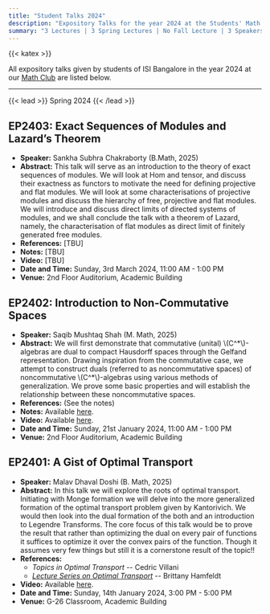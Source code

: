 ```yaml
---
title: "Student Talks 2024"
description: "Expository Talks for the year 2024 at the Students' Math Club at Indian Statistical Institute, Bangalore."
summary: "3 Lectures | 3 Spring Lectures | No Fall Lecture | 3 Speakers"
---
```


{{< katex >}}

All expository talks given by students of ISI Bangalore in the year 2024 at our [Math Club](/) are listed below.

---

{{< lead >}}
Spring 2024
{{< /lead >}}

## EP2403: Exact Sequences of Modules and Lazard’s Theorem

- **Speaker:** Sankha Subhra Chakraborty (B.Math, 2025)
- **Abstract:** This talk will serve as an introduction to the theory of exact sequences of modules. We will look at Hom and tensor, and discuss their exactness as functors to motivate the need for defining projective and flat modules. We will look at some characterisations of projective modules and discuss the hierarchy of free, projective and flat modules. We will introduce and discuss direct limits of directed systems of modules, and we shall conclude the talk with a theorem of Lazard, namely, the characterisation of flat modules as direct limit of finitely generated free modules.
- **References:** [TBU]
- **Notes:** [TBU]
- **Video:** [TBU]
- **Date and Time:** Sunday, 3rd March 2024, 11:00 AM - 1:00 PM
- **Venue:** 2nd Floor Auditorium, Academic Building

## EP2402: Introduction to Non-Commutative Spaces

- **Speaker:** Saqib Mushtaq Shah (M. Math, 2025)
- **Abstract:** We will first demonstrate that commutative (unital) \\(C^\*\\)-algebras are dual to compact Hausdorff spaces through the Gelfand representation. Drawing inspiration from the commutative case, we attempt to construct duals (referred to as noncommutative spaces) of noncommutative \\(C^\*\\)-algebras using various methods of generalization. We prove some basic properties and will establish the relationship between these noncommutative spaces.
- **References:** (See the notes)
- **Notes:** Available [here](https://drive.google.com/file/d/1pR5izLBb8arKIk31kLrJZsraXVtp9JH5/view).
- **Video:** Available [here](https://youtu.be/UUGLGAmQAng).
- **Date and Time:** Sunday, 21st January 2024, 11:00 AM - 1:00 PM
- **Venue:** 2nd Floor Auditorium, Academic Building

## EP2401: A Gist of Optimal Transport

- **Speaker:** Malav Dhaval Doshi (B. Math, 2025)
- **Abstract:** In this talk we will explore the roots of optimal transport. Initiating with Monge formation we will delve into the more generalized formation of the optimal transport problem given by Kantorivich. We would then look into the dual formation of the both and an introduction to Legendre Transforms. The core focus of this talk would be to prove the result that rather than optimizing the dual on every pair of functions it suffices to optimize it over the convex pairs of the function. Though it assumes very few things but still it is a cornerstone result of the topic!!
- **References:**
  - _Topics in Optimal Transport_ -- Cedric Villani
  - [_Lecture Series on Optimal Transport_](https://www.youtube.com/playlist?list=PLJ6garKOlK2qKVhRm6UwvcQ46wK-ciHbl) -- Brittany Hamfeldt
- **Video:** Available [here](https://youtu.be/UUGLGAmQAng).
- **Date and Time:** Sunday, 14th January 2024, 3:00 PM - 5:00 PM
- **Venue:** G-26 Classroom, Academic Building
